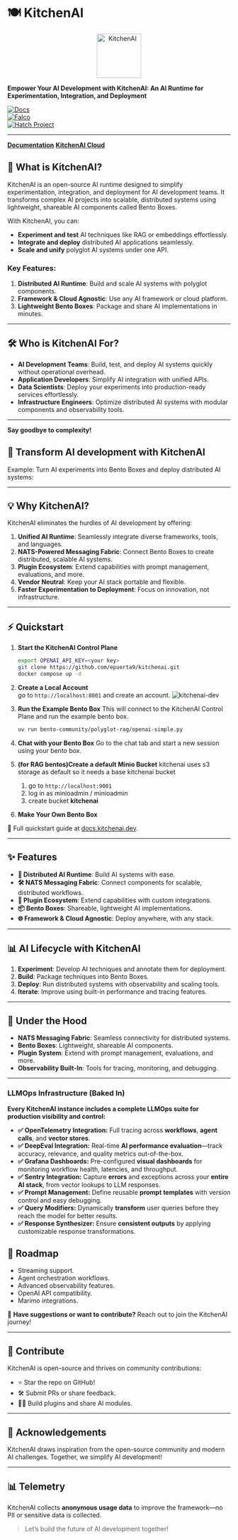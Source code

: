 # 🍽️ **KitchenAI**  

<p align="center">
  <img src="docs/_static/images/logo.png" alt="KitchenAI" width="100" height="100">
</p>

**Empower Your AI Development with KitchenAI: An AI Runtime for Experimentation, Integration, and Deployment**  

[![Docs](https://img.shields.io/badge/Docs-kitchenai.dev-blue)](https://docs.kitchenai.dev)  
[![Falco](https://img.shields.io/badge/built%20with-falco-success)](https://github.com/Tobi-De/falco)  
[![Hatch Project](https://img.shields.io/badge/%F0%9F%A5%9A-Hatch-4051b5.svg)](https://github.com/pypa/hatch)  

---

**[Documentation](https://docs.kitchenai.dev)**
**[KitchenAI Cloud](#-get-early-access)**

## 🚀 **What is KitchenAI?**  

KitchenAI is an open-source AI runtime designed to simplify experimentation, integration, and deployment for AI development teams. It transforms complex AI projects into scalable, distributed systems using lightweight, shareable AI components called Bento Boxes.

With KitchenAI, you can:

- **Experiment and test** AI techniques like RAG or embeddings effortlessly.
- **Integrate and deploy** distributed AI applications seamlessly.
- **Scale and unify** polyglot AI systems under one API.

### **Key Features**:  
1. **Distributed AI Runtime**: Build and scale AI systems with polyglot components.  
2. **Framework & Cloud Agnostic**: Use any AI framework or cloud platform.  
3. **Lightweight Bento Boxes**: Package and share AI implementations in minutes.


---

## 🛠️ **Who is KitchenAI For?**  

- **AI Development Teams**: Build, test, and deploy AI systems quickly without operational overhead.
- **Application Developers**: Simplify AI integration with unified APIs.
- **Data Scientists**: Deploy your experiments into production-ready services effortlessly.
- **Infrastructure Engineers**: Optimize distributed AI systems with modular components and observability tools.

---
**Say goodbye to complexity!**  

## 🚀 **Transform AI development with KitchenAI**
Example: Turn AI experiments into Bento Boxes and deploy distributed AI systems:  


---

## 💡 **Why KitchenAI?**  

KitchenAI eliminates the hurdles of AI development by offering:

1. **Unified AI Runtime**: Seamlessly integrate diverse frameworks, tools, and languages.  
2. **NATS-Powered Messaging Fabric**: Connect Bento Boxes to create distributed, scalable AI systems.  
3. **Plugin Ecosystem**: Extend capabilities with prompt management, evaluations, and more.  
4. **Vendor Neutral**: Keep your AI stack portable and flexible.  
5. **Faster Experimentation to Deployment**: Focus on innovation, not infrastructure.

---

## ⚡ **Quickstart**  

1. **Start the KitchenAI Control Plane**  
   ```bash
   export OPENAI_API_KEY=<your key>
   git clone https://github.com/epuerta9/kitchenai.git 
   docker compose up -d 
   ```

2. **Create a Local Account**  
    go to `http://localhost:8001` and create an account.
    ![kitchenai-dev](docs/_static/images/sign-in.png)
    

3. **Run the Example Bento Box**
    This will connect to the KitchenAI Control Plane and run the example bento box.
   ```bash
   uv run bento-community/polyglot-rag/openai-simple.py
   ```
4. **Chat with your Bento Box**
    Go to the chat tab and start a new session using your bento box.

5. **(for RAG bentos)Create a default Minio Bucket**
    kitchenai uses s3 storage as default so it needs a base kitchenai bucket 
    1. go to `http://localhost:9001` 
    2. log in as minioadmin / minioadmin
    3. create bucket **kitchenai** 

6. **Make Your Own Bento Box**  


📖 Full quickstart guide at [docs.kitchenai.dev](https://docs.kitchenai.dev/cookbooks/quickstarts/).  

---

## ✨ **Features**  

- **🚀 Distributed AI Runtime**: Build AI systems with ease.  
- **🛠️ NATS Messaging Fabric**: Connect components for scalable, distributed workflows.  
- **🔌 Plugin Ecosystem**: Extend capabilities with custom integrations.  
- **📦 Bento Boxes**: Shareable, lightweight AI implementations.  
- **🌐 Framework & Cloud Agnostic**: Deploy anywhere, with any stack.  

---

## 📊 **AI Lifecycle with KitchenAI**  

1. **Experiment**: Develop AI techniques and annotate them for deployment.  
2. **Build**: Package techniques into Bento Boxes.  
3. **Deploy**: Run distributed systems with observability and scaling tools.  
4. **Iterate**: Improve using built-in performance and tracing features.  

---

## 🔧 **Under the Hood**  

- **NATS Messaging Fabric**: Seamless connectivity for distributed systems.  
- **Bento Boxes**: Lightweight, shareable AI components.  
- **Plugin System**: Extend with prompt management, evaluations, and more.  
- **Observability Built-In**: Tools for tracing, monitoring, and debugging.  

---

### **LLMOps Infrastructure (Baked In)**  

**Every KitchenAI instance includes a complete LLMOps suite for production visibility and control:**  

- **✅ OpenTelemetry Integration:** Full tracing across **workflows**, **agent calls**, and **vector stores**.  
- **✅ DeepEval Integration:** Real-time **AI performance evaluation**—track accuracy, relevance, and quality metrics out-of-the-box.  
- **✅ Grafana Dashboards:** Pre-configured **visual dashboards** for monitoring workflow health, latencies, and throughput.  
- **✅ Sentry Integration:** Capture **errors** and exceptions across your **entire AI stack**, from vector lookups to LLM responses.  
- **✅ Prompt Management:** Define reusable **prompt templates** with version control and easy debugging.  
- **✅ Query Modifiers:** Dynamically **transform** user queries before they reach the model for better results.  
- **✅ Response Synthesizer:** Ensure **consistent outputs** by applying customizable response transformations.  


## 🚀 **Roadmap**  

- Streaming support.
- Agent orchestration workflows.
- Advanced observability features.
- OpenAI API compatibility.
- Marimo integrations.

📣 **Have suggestions or want to contribute?** Reach out to join the KitchenAI journey!  

---

## 🤝 **Contribute**  

KitchenAI is open-source and thrives on community contributions:  
- ⭐ Star the repo on GitHub!  
- 🛠️ Submit PRs or share feedback.  
- 🧑‍🍳 Build plugins and share AI modules.

---

## 🙏 **Acknowledgements**  

KitchenAI draws inspiration from the open-source community and modern AI challenges. Together, we simplify AI development!  

---

## 📊 **Telemetry**  

KitchenAI collects **anonymous usage data** to improve the framework—no PII or sensitive data is collected.  

> Let’s build the future of AI development together!

